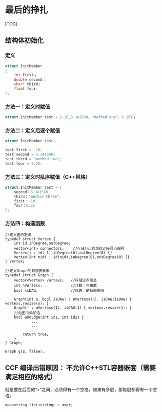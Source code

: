# 最后的挣扎
[TOC]
## 结构体初始化

### 定义

```c++
struct InitMember
{
    int first；
    double second；
    char* third；
    float four;
};
```

### 方法一：定义时赋值

```c++
struct InitMember test = {-10,3.141590，"method one"，0.25}；
```

### 方法二：定义后逐个赋值

```c++
struct InitMember test；

test.first = -10;
test.second = 3.141590;
test.third = "method two";
test.four = 0.25;
```

### 方法三：定义时乱序赋值（C++风格）

```c++
struct InitMember test = {
    second：3.141590,
    third："method three",
    first：-10,
    four：0.25
};
```

### 方法四：构造函数

```
//定义图的定点
typedef struct Vertex {
    int id,inDegree,outDegree;
    vector<int> connectors;    //存储节点的后续连接顶点编号
    Vertex() : id(-1),inDegree(0),outDegree(0) {}
    Vertex(int nid) : id(nid),inDegree(0),outDegree(0) {}
} Vertex;
 
//定义Graph的邻接表表示
typedef struct Graph {
    vector<Vertex> vertexs;   //存储定点信息
    int nVertexs;		      //计数：邻接数
    bool isDAG;               //标志：是有向图吗
 
    Graph(int n, bool isDAG) : nVertexs(n), isDAG(isDAG) { vertexs.resize(n); }
	Graph() : nVertexs(1), isDAG(1) { vertexs.resize(1); }
	//向图中添加边
    bool addEdge(int id1, int id2) {
			...
			...
			...
        return true;
    }
} Graph;

Graph g(8, false);
```





## CCF 编译出错原因： 不允许C++STL容器嵌套（需要满足相应的格式）

就是要在后面的“>”之间，必须得有一个空格，如果有多层，那每层都得有一个空格。
```c++
map<string,list<string> > user;
```

